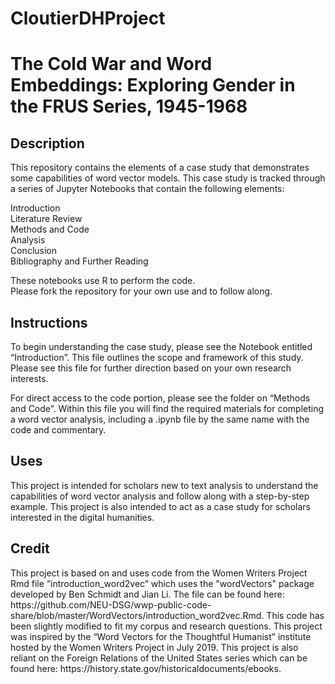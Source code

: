 # CloutierDHProject
<h1>The Cold War and Word Embeddings: Exploring Gender in the FRUS Series, 1945-1968</h1>

<h2>Description</h2>
<p>This repository contains the elements of a case study that demonstrates some capabilities of word vector models. This case study is tracked through a series of Jupyter Notebooks that contain the following elements: <br>

Introduction <br>
Literature Review <br> 
Methods and Code  <br>
Analysis <br>
Conclusion <br>
Bibliography and Further Reading <br>

These notebooks use R to perform the code. <br>
Please fork the repository for your own use and to follow along.</p>

<h2>Instructions</h2>
To begin understanding the case study, please see the Notebook entitled “Introduction”. This file outlines the scope and framework of this study. Please see this file for further direction based on your own research interests. 

For direct access to the code portion, please see the folder on “Methods and Code”. Within this file you will find the required materials for completing a word vector analysis, including a .ipynb file by the same name with the code and commentary. 

<h2>Uses</h2>
This project is intended for scholars new to text analysis to understand the capabilities of word vector analysis and follow along with a step-by-step example. This project is also intended to act as a case study for scholars interested in the digital humanities. 

<h2>Credit</h2>
This project is based on and uses code from the Women Writers Project Rmd file “introduction_word2vec” which uses the "wordVectors" package developed by Ben Schmidt and Jian Li. The file can be found here: https://github.com/NEU-DSG/wwp-public-code-share/blob/master/WordVectors/introduction_word2vec.Rmd. This code has been slightly modified to fit my corpus and research questions. This project was inspired by the “Word Vectors for the Thoughtful Humanist” institute hosted by the Women Writers Project in July 2019. This project is also reliant on the Foreign Relations of the United States series which can be found here: https://history.state.gov/historicaldocuments/ebooks. 
